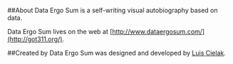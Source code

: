 ##About
Data Ergo Sum is a self-writing visual autobiography based on data.



Data Ergo Sum lives on the web at [http://www.dataergosum.com/](http://got311.org/).

##Created by
Data Ergo Sum was designed and developed by [Luis Cielak](http://twitter.com/luiscielak/).



